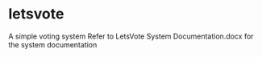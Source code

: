 # letsvote
A simple voting system 
Refer to LetsVote System Documentation.docx for the system documentation
